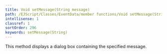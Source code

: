 ```yaml
---
title: Void setMessage(String message)
path: /EJScript/Classes/EventData/member functions/Void setMessage(String message)
intellisense: 1
classref: 1
sortOrder: 296
keywords: setMessage(String)
---
```


This method displays a dialog box containing the specified message.



